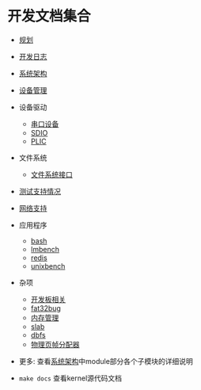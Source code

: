 # 开发文档集合

- [规划](doc/target.md)
- [开发日志](doc/开发日志.md)
- [系统架构](doc/系统架构.md)
- [设备管理](doc/设备管理.md)
- 设备驱动
  - [串口设备](doc/uart.md)
  - [SDIO](doc/sdio.md)
  - [PLIC](doc/plic.md)
- 文件系统
  - [文件系统接口](doc/fs.md)
- [测试支持情况](doc/test.md)
- [网络支持](doc/net.md)
- 应用程序
  - [bash](doc/bash.md)
  - [lmbench](doc/lmbench.md)
  - [redis](doc/redis.md)
  - [unixbench](doc/unixbench.md)

- 杂项
  - [开发板相关](doc/boot.md)
  - [fat32bug](doc/fat32.md)
  - [内存管理](doc/memory.md)
  - [slab](https://github.com/os-module/rslab/tree/main)
  - [dbfs](https://github.com/Godones/dbfs2)
  - [物理页帧分配器](https://github.com/os-module/pager)
- 更多: 查看[系统架构](doc/系统架构.md)中module部分各个子模块的详细说明
- `make docs` 查看kernel源代码文档